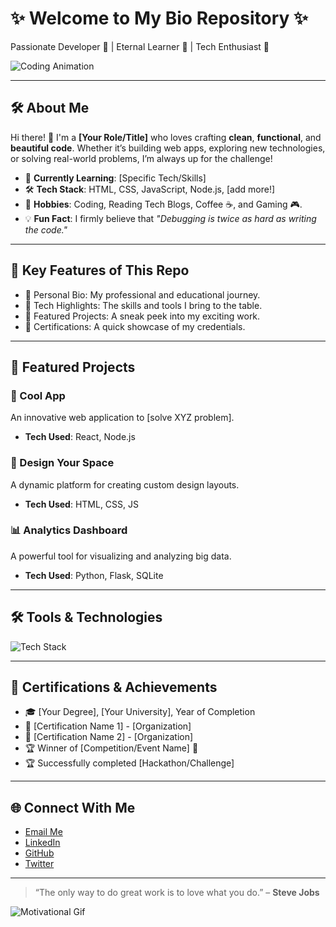 # ✨ Welcome to My Bio Repository ✨

Passionate Developer 🌟 | Eternal Learner 📘 | Tech Enthusiast 🚀

![Coding Animation](https://media.giphy.com/media/ZVik7pBtu9dNS/giphy.gif)

---

## 🛠️ About Me

Hi there! 👋 I'm a **[Your Role/Title]** who loves crafting **clean**, **functional**, and **beautiful code**. Whether it’s building web apps, exploring new technologies, or solving real-world problems, I’m always up for the challenge!

- 🌱 **Currently Learning**: [Specific Tech/Skills]
- 🛠️ **Tech Stack**: HTML, CSS, JavaScript, Node.js, [add more!]
- 🚀 **Hobbies**: Coding, Reading Tech Blogs, Coffee ☕, and Gaming 🎮.
- 💡 **Fun Fact**: I firmly believe that *"Debugging is twice as hard as writing the code."*

---

## 🌟 Key Features of This Repo

- 📌 Personal Bio: My professional and educational journey.
- 📌 Tech Highlights: The skills and tools I bring to the table.
- 📌 Featured Projects: A sneak peek into my exciting work.
- 📌 Certifications: A quick showcase of my credentials.

---

## 🚀 Featured Projects

### 🚀 Cool App
An innovative web application to [solve XYZ problem].

- **Tech Used**: React, Node.js

### 🎨 Design Your Space
A dynamic platform for creating custom design layouts.

- **Tech Used**: HTML, CSS, JS

### 📊 Analytics Dashboard
A powerful tool for visualizing and analyzing big data.

- **Tech Used**: Python, Flask, SQLite

---

## 🛠️ Tools & Technologies

![Tech Stack](https://skillicons.dev/icons?i=html,css,js,react,nodejs,mongodb,github,git,vscode)

---

## 📜 Certifications & Achievements

- 🎓 [Your Degree], [Your University], Year of Completion
- 📜 [Certification Name 1] - [Organization]
- 📜 [Certification Name 2] - [Organization]
- 🏆 Winner of [Competition/Event Name] 🥇
- 🏆 Successfully completed [Hackathon/Challenge]

---

## 🌐 Connect With Me

- [Email Me](mailto:your-email@example.com)
- [LinkedIn](https://www.linkedin.com/in/your-profile/)
- [GitHub](https://github.com/your-profile)
- [Twitter](https://twitter.com/your-profile)

---

> “The only way to do great work is to love what you do.” – **Steve Jobs**

![Motivational Gif](https://media.giphy.com/media/Ll22OhMLAlVDb8UQWe/giphy.gif)
